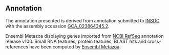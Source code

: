 **Annotation**
----------

The annotation presented is derived from annotation submitted to
[INSDC](http://www.insdc.org) with the assembly accession [GCA\_023864345.2](http://www.ebi.ac.uk/ena/data/view/GCA_023864345.2).

Ensembl Metazoa displaying genes imported from [NCBI RefSeq](https://www.ncbi.nlm.nih.gov/genome/annotation_euk/Schistocerca_serialis_cubense/100) annotation release v100.
Small RNA features, protein features, BLAST hits and cross-references have been
computed by [Ensembl Metazoa](https://metazoa.ensembl.org/info/genome/annotation/index.html).
